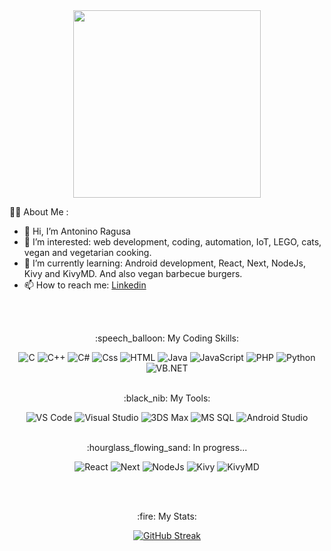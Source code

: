 <div id="header" align="center">
  <img
    src="https://media3.giphy.com/media/v1.Y2lkPTc5MGI3NjExaXUwZ3VhNDlrbWhuaWQxdzlmN2hpYWJ0Z2s0NzJnb2p0b25hZTRjZSZlcD12MV9pbnRlcm5hbF9naWZfYnlfaWQmY3Q9cw/fo0HtwcJzNUcOlRdFc/giphy.gif" width="300" />
</div>

:man_technologist: About Me :

- 👋 Hi, I’m Antonino Ragusa
- 👀 I’m interested: web development, coding, automation, IoT, LEGO, cats, vegan and vegetarian cooking.
- 🌱 I’m currently learning: Android development, React, Next, NodeJs, Kivy and KivyMD. And also vegan barbecue burgers.
- 📫 How to reach me: <a href="https://www.linkedin.com/in/antonino-ragusa-981a07189/" title="Linkedin">Linkedin</a> 

<br />
<br />

<div id="badges" align="center">
  <p>:speech_balloon: My Coding Skills:</p>
  <img alt="C" src="https://img.shields.io/badge/C-A8B9CC?logo=c&logoColor=white&style=for-the-badge" />
  <img alt="C++" src="https://img.shields.io/badge/C++-00599C?logo=cplusplus&logoColor=white&style=for-the-badge" />
  <img alt="C#" src="https://img.shields.io/badge/C%23-68217A?logo=csharp&logoColor=white&style=for-the-badge" />
  <img alt="Css" src="https://img.shields.io/badge/CSS3-1572B6?logo=css3&logoColor=white&style=for-the-badge" />  
  <img alt="HTML" src="https://img.shields.io/badge/HTML5-E34F26?logo=html5&logoColor=white&style=for-the-badge" />
  <img alt="Java" src="https://img.shields.io/badge/Java-007396?logo=java&logoColor=white&style=for-the-badge" />
  <img alt="JavaScript" src="https://img.shields.io/badge/JavaScript-F7DF1E?logo=javascript&logoColor=white&style=for-the-badge" />
  <img alt="PHP" src="https://img.shields.io/badge/PHP-4F5D95?logo=php&logoColor=white&style=for-the-badge" />
  <img alt="Python" src="https://img.shields.io/badge/Python-3776AB?logo=python&logoColor=white&style=for-the-badge" />
  <img alt="VB.NET" src="https://img.shields.io/badge/VB.NET-F7960A?logo=visualbasic&logoColor=white&style=for-the-badge" />
</div>

<br />

<div id="badges" align="center">
  <p>:black_nib: My Tools:</p>
  <img alt="VS Code" src="https://img.shields.io/badge/VS Code-31a8ff?logo=visualstudiocode&logoColor=white&style=for-the-badge" />
  <img alt="Visual Studio" src="https://img.shields.io/badge/VS-5C2D91?logo=visualstudio&logoColor=white&style=for-the-badge" />
  <img alt="3DS Max" src="https://img.shields.io/badge/3DSmax-000?logo=autodesk&logoColor=white&style=for-the-badge" />
  <img alt="MS SQL" src="https://img.shields.io/badge/MS SQL-CC2927?logo=Microsoft SQL Server&logoColor=white&style=for-the-badge" />
  <img alt="Android Studio" src="https://img.shields.io/badge/Android Studio-3DDC84?logo=Android Studio&logoColor=white&style=for-the-badge" />
</div>

<br />

 <div id="badges-progress" align="center">
   <p>:hourglass_flowing_sand: In progress...</p>
   <img alt="React" src="https://img.shields.io/badge/React.js-61DAFB?logo=react&logoColor=white&style=for-the-badge" />
   <img alt="Next" src="https://img.shields.io/badge/Next.js-000000?logo=react&logoColor=white&style=for-the-badge" />
   <img alt="NodeJs" src="https://img.shields.io/badge/Node.js-339933?logo=node.js&logoColor=white&style=for-the-badge" />
   <img alt="Kivy" src="https://img.shields.io/badge/Kivy-339933?logo=kivy&logoColor=white&style=for-the-badge" />
   <img alt="KivyMD" src="https://img.shields.io/badge/KivyMD-339933?logo=kivymd&logoColor=white&style=for-the-badge" />
 </div>

<br /><br />

<div id="Stats" align="center">
  <p>:fire: My Stats:</p>
 <a href="https://git.io/streak-stats"><img src="http://github-readme-streak-stats.herokuapp.com?user=NinoNonoNano&theme=shades-of-purple" alt="GitHub Streak" /></a>
</div>

<br />

<div id="Counter" align="center">
  <img src="https://komarev.com/ghpvc/?username=ValScal&style=plastic&color=blueviolet" alt=""/>
</div>


<!---
ValScal/ValScal is a ✨ special ✨ repository because its `README.md` (this file) appears on your GitHub profile.
You can click the Preview link to take a look at your changes.
--->
